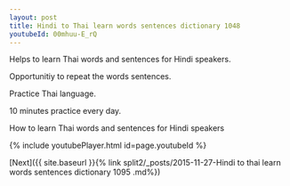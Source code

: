 ```yaml
---
layout: post
title: Hindi to Thai learn words sentences dictionary 1048 
youtubeId: 00mhuu-E_rQ
---
```

 
 
Helps to learn Thai words and sentences for Hindi speakers.

Opportunitiy to repeat the words sentences. 

Practice Thai language. 
 
10 minutes practice every day. 
 
How to learn Thai words and sentences for Hindi speakers 
 
{% include youtubePlayer.html id=page.youtubeId %}
 
 
[Next]({{ site.baseurl }}{% link  split2/_posts/2015-11-27-Hindi to thai learn words sentences dictionary 1095 .md%})
 
